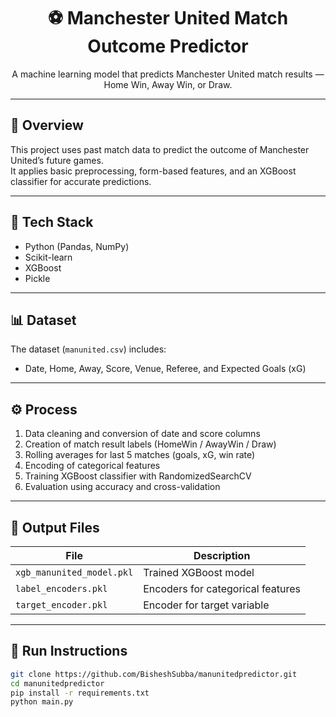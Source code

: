 <h1 align="center">⚽ Manchester United Match Outcome Predictor</h1>

<p align="center">
  A machine learning model that predicts Manchester United match results — Home Win, Away Win, or Draw.
</p>

---

<h2>📘 Overview</h2>

This project uses past match data to predict the outcome of Manchester United’s future games.  
It applies basic preprocessing, form-based features, and an XGBoost classifier for accurate predictions.

---

<h2>🧠 Tech Stack</h2>

- Python (Pandas, NumPy)
- Scikit-learn  
- XGBoost  
- Pickle  

---

<h2>📊 Dataset</h2>

The dataset (<code>manunited.csv</code>) includes:
- Date, Home, Away, Score, Venue, Referee, and Expected Goals (xG)

---

<h2>⚙️ Process</h2>

1. Data cleaning and conversion of date and score columns  
2. Creation of match result labels (HomeWin / AwayWin / Draw)  
3. Rolling averages for last 5 matches (goals, xG, win rate)  
4. Encoding of categorical features  
5. Training XGBoost classifier with RandomizedSearchCV  
6. Evaluation using accuracy and cross-validation  

---

<h2>📁 Output Files</h2>

| File | Description |
|------|--------------|
| `xgb_manunited_model.pkl` | Trained XGBoost model |
| `label_encoders.pkl` | Encoders for categorical features |
| `target_encoder.pkl` | Encoder for target variable |

---

<h2>🚀 Run Instructions</h2>

```bash
git clone https://github.com/BisheshSubba/manunitedpredictor.git
cd manunitedpredictor
pip install -r requirements.txt
python main.py
